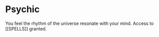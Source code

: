 # Psychic
You feel the rhythm of the universe resonate with your mind. Access to [[SPELLS]] granted.